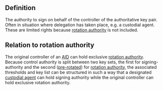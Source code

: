 ## Definition
The authority to sign on behalf of the controller of the authoritative key pair. Often in situation where delegation has taken place, e.g. a custodial agent. These are limited rights because [rotation authority](rotation-authority.md) is not included. 

## Relation to rotation authority
The original controller of an [AID](autonomic-identifier.md) can hold exclusive [rotation authority](rotation-authority.md). Because control authority is split between two key sets, the first for signing-authority and the second ([pre-rotated](pre-rotation.md)) for [rotation authority](rotation-authority.md), the associated thresholds and key list can be structured in such a way that a designated [custodial agent](custodial-agent.md) can hold signing authority while the original controller can hold exclusive rotation authority.
